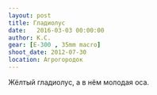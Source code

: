 ```yaml
---
layout: post
title: Гладиолус
date:   2016-03-03 00:00:00
author: К.С.
gear: [E-300 , 35mm macro]
shoot_date: 2012-07-30
location: Агрогородок
---
```


Жёлтый гладиолус, а в нём молодая оса.
